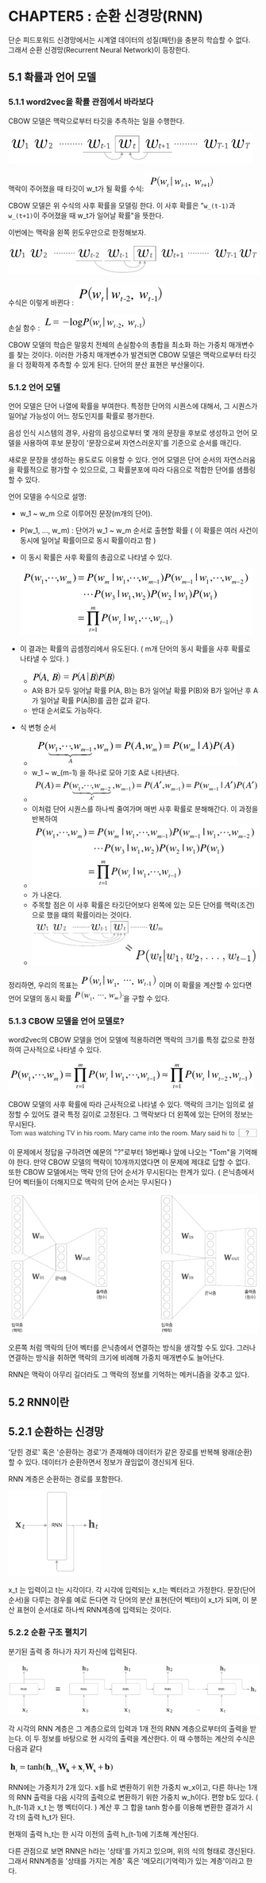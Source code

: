 # CHAPTER5 : 순환 신경망(RNN)

단순 피드포워드 신경망에서는 시계열 데이터의 성질(패턴)을 충분히 학습할 수 없다. 그래서 순환 신경망(Recurrent Neural Network)이 등장한다.



## 5.1 확률과 언어 모델



### 5.1.1  word2vec을 확률 관점에서 바라보다

CBOW 모델은 맥락으로부터 타깃을 추측하는 일을 수행한다.

 ![image-20210324233221989](CHAPTER5_RNN.assets/image-20210324233221989.png)

맥락이 주어졌을 때 타깃이 w_t가 될 확률 수식: ![image-20210324233256677](CHAPTER5_RNN.assets/image-20210324233256677.png)

CBOW 모델은 위 수식의 사후 확률을 모델링 한다. 이 사후 확률은 "`w_(t-1)`과 `w_(t+1)`이 주어졌을 때 w_t가 일어날 확률"을 뜻한다.



이번에는 맥락을 왼쪽 윈도우만으로 한정해보자.

 ![image-20210324233442448](CHAPTER5_RNN.assets/image-20210324233442448.png)

수식은 이렇게 바뀐다 : ![image-20210324233506038](CHAPTER5_RNN.assets/image-20210324233506038.png)

손실 함수 : ![image-20210324233618007](CHAPTER5_RNN.assets/image-20210324233618007.png)

CBOW 모델의 학습은 말뭉치 전체의 손실함수의 총합을 최소화 하는 가중치 매개변수를 찾는 것이다. 이러한 가중치 매개변수가 발견되면 CBOW 모델은 맥락으로부터 타깃을 더 정확하게 추측할 수 있게 된다. 단어의 분산 표현은 부산물이다.



### 5.1.2 언어 모델

언어 모델은 단어 나열에 확률을 부여한다. 특정한 단어의 시퀀스에 대해서, 그 시퀀스가 일어날 가능성이 어느 정도인지를 확률로 평가한다.

음성 인식 시스템의 경우, 사람의 음성으로부터 몇 개의 문장을 후보로 생성하고 언어 모델을 사용하여 후보 문장이 '문장으로써 자연스러운지'를 기준으로 순서를 매긴다.

새로운 문장을 생성하는 용도로도 이용할 수 있다. 언어 모델은 단어 순서의 자연스러움을 확률적으로 평가할 수 있으므로, 그 확률분포에 따라 다음으로 적합한 단어를 샘플링할 수 있다.



언어 모델을 수식으로 설명:

- w_1 ~ w_m 으로 이루어진 문장(m개의 단어).

- P(w_1, ..., w_m) : 단어가 w_1 ~ w_m 순서로 출현할 확률 ( 이 확률은 여러 사건이 동시에 일어날 확률이므로 동시 확률이라고 함 )

- 이 동시 확률은 사후 확률의 총곱으로 나타낼 수 있다.

   ![image-20210324234717231](CHAPTER5_RNN.assets/image-20210324234717231.png)

- 이 결과는 확률의 곱셈정리에서 유도된다. ( m개 단어의 동시 확률을 사후 확률로 나타낼 수 있다. )
  -  ![image-20210324235022904](CHAPTER5_RNN.assets/image-20210324235022904.png)
  - A와 B가 모두 일어날 확률 P(A, B)는 B가 일어날 확률 P(B)와 B가 일어난 후 A가 일어날 확률 P(A|B)를 곱한 값과 같다.
  - 반대 순서로도 가능하다.
- 식 변형 순서
  -  ![image-20210324235215400](CHAPTER5_RNN.assets/image-20210324235215400.png)
    - w_1 ~ w_(m-1) 을 하나로 모아 기호 A로 나타낸다.
  -  ![image-20210324235322005](CHAPTER5_RNN.assets/image-20210324235322005.png)
  - 이처럼 단어 시퀀스를 하나씩 줄여가며 매번 사후 확률로 분해해간다. 이 과정을 반복하여 
  -  ![image-20210324234717231](CHAPTER5_RNN.assets/image-20210324234717231.png)
  - 가 나온다. 
  - 주목할 점은 이 사후 확률은 타깃단어보다 왼쪽에 있는 모든 단어를 맥락(조건)으로 했을 떄의 확률이라는 것이다.
  -  ![image-20210324235618564](CHAPTER5_RNN.assets/image-20210324235618564.png)



정리하면, 우리의 목표는 ![image-20210324235654195](CHAPTER5_RNN.assets/image-20210324235654195.png) 이며 이 확률을 계산할 수 있다면 언어 모델의 동시 확률 ![image-20210324235715987](CHAPTER5_RNN.assets/image-20210324235715987.png)을 구할 수 있다.





### 5.1.3 CBOW 모델을 언어 모델로?

word2vec의 CBOW 모델을 언어 모델에 적용하려면 맥락의 크기를 특정 값으로 한정하여 근사적으로 나타낼 수 있다.

 ![image-20210325002831490](CHAPTER5_RNN.assets/image-20210325002831490.png)

CBOW 모델의 사후 확률에 따라 근사적으로 나타낼 수 있다. 맥락의 크기는 임의로 설정할 수 있어도 결국 특정 길이로 고정된다. 그 맥락보다 더 왼쪽에 있는 단어의 정보는 무시된다. ![image-20210325004446821](CHAPTER5_RNN.assets/image-20210325004446821.png)

이 문제에서 정답을 구하려면 예문의 "?"로부터 18번째나 앞에 나오는 "Tom"을 기억해야 한다. 만약 CBOW 모델의 맥락이 10개까지였다면 이 문제에 제대로 답할 수 없다. 또한 CBOW 모델에서는 맥락 안의 단어 순서가 무시된다는 한계가 있다. ( 은닉층에서 단어 벡터들이 더해지므로 맥락의 단어 순서는 무시된다 )

![image-20210325011112272](CHAPTER5_RNN.assets/image-20210325011112272.png)

오른쪽 처럼 맥락의 단어 벡터를 은닉층에서 연결하는 방식을 생각할 수도 있다. 그러나 연결하는 방식을 취하면 맥락의 크기에 비례해 가중치 매개변수도 늘어난다.

RNN은 맥락이 아무리 길더라도 그 맥락의 정보를 기억하는 메커니즘을 갖추고 있다.



## 5.2 RNN이란

## 5.2.1 순환하는 신경망

'닫힌 경로' 혹은 '순환하는 경로'가 존재해야 데이터가 같은 장로를 반복해 왕래(순환)할 수 있다. 데이터가 순환하면서 정보가 끊임없이 갱신되게 된다.

RNN 계층은 순환하는 경로를 포함한다. 

 ![image-20210326231804185](CHAPTER5_RNN.assets/image-20210326231804185.png)

x_t 는 입력이고 t는 시각이다. 각 시각에 입력되는 x_t는 벡터라고 가정한다. 문장(단어 순서)을 다루는 경우를 예로 든다면 각 단어의 분산 표현(단어 벡터)이 x_t가 되며, 이 분산 표현이 순서대로 하나씩 RNN계층에 입력되는 것이다.



### 5.2.2 순환 구조 펼치기

분기된 출력 중 하나가 자기 자신에 입력된다.

![image-20210326234546167](CHAPTER5_RNN.assets/image-20210326234546167.png)

각 시각의 RNN 계층은 그 계층으로의 입력과 1개 전의 RNN 계층으로부터의 출력을 받는다. 이 두 정보를 바탕으로 현 시각의 출력을 계산한다. 이 때 수행하는 계산의 수식은 다음과 같다

 ![image-20210326234801784](CHAPTER5_RNN.assets/image-20210326234801784.png)

RNN에는 가중치가 2개 있다. x를 h로 변환하기 위한 가중치 w_x이고, 다른 하나는 1개의 RNN 출력을 다음 시각의 출력으로 변환하기 위한 가중치 w_h이다. 편향 b도 있다. ( h_(t-1)과 x_t 는 행 벡터이다. ) 계산 후 그 합을 tanh 함수를 이용해 변환한 결과가 시각 t의 출력 h_t가 된다.

현재의 출력 h_t는 한 시각 이전의 출력 h_(t-1)에 기초해 계산된다. 

다른 관점으로 보면 RNN은 h라는 '상태'를 가지고 있으며, 위의 식의 형태로 갱신된다. 그래서 RNN계층을 '상태를 가지는 계층' 혹은 '메모리(기억력)가 있는 계층'이라고 한다.









